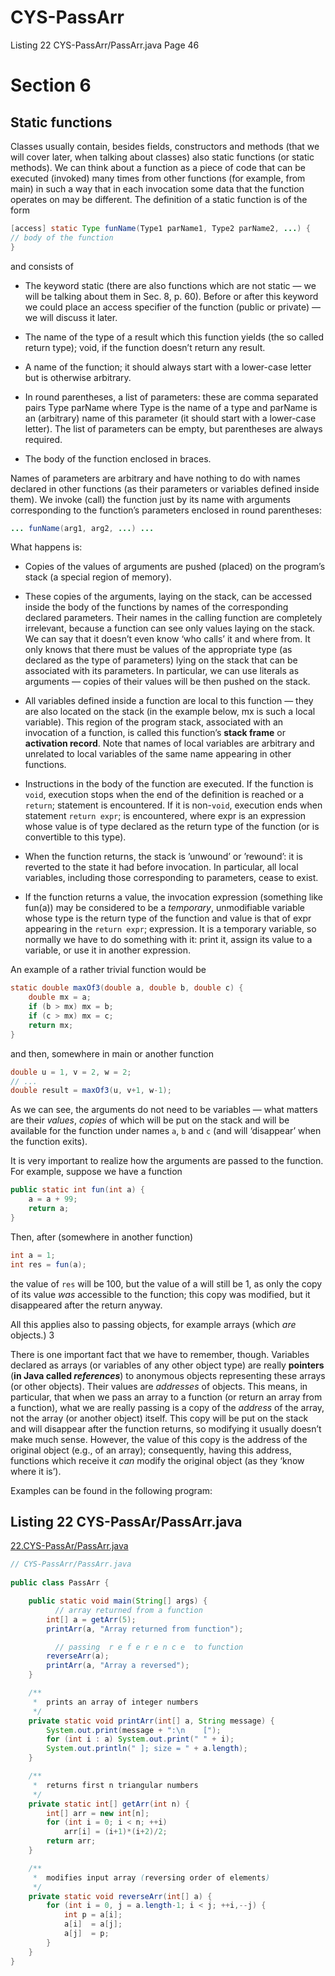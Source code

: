 # CYS-PassArr
Listing 22 CYS-PassArr/PassArr.java Page 46

# Section 6   
## Static functions  
 
Classes usually contain, besides fields, constructors and methods (that we will cover
later, when talking about classes) also static functions (or static methods). We can
think about a function as a piece of code that can be executed (invoked) many times
from other functions (for example, from main) in such a way that in each invocation
some data that the function operates on may be different.
The definition of a static function is of the form

```java
[access] static Type funName(Type1 parName1, Type2 parName2, ...) {
// body of the function
}
```

and consists of

* The keyword static (there are also functions which are not static — we will be talking about them in Sec. 8, p. 60). Before or after this keyword we could place an access specifier of the function (public or private) — we will discuss it later.  
  
* The name of the type of a result which this function yields (the so called return type); void, if the function doesn’t return any result.  
  
* A name of the function; it should always start with a lower-case letter but is otherwise arbitrary.  
  
* In round parentheses, a list of parameters: these are comma separated pairs Type
parName where Type is the name of a type and parName is an (arbitrary) name of
this parameter (it should start with a lower-case letter). The list of parameters
can be empty, but parentheses are always required.  
  
* The body of the function enclosed in braces.  
  
Names of parameters are arbitrary and have nothing to do with names declared in other
functions (as their parameters or variables defined inside them). We invoke (call) the
function just by its name with arguments corresponding to the function’s parameters
enclosed in round parentheses:  
  
```java
... funName(arg1, arg2, ...) ...
```
  
What happens is:  
  
* Copies of the values of arguments are pushed (placed) on the program’s stack
(a special region of memory).  

* These copies of the arguments, laying on the stack, can be accessed inside the
body of the functions by names of the corresponding declared parameters. Their
names in the calling function are completely irrelevant, because a function can see
only values laying on the stack. We can say that it doesn’t even know ‘who calls’
it and where from. It only knows that there must be values of the appropriate
type (as declared as the type of parameters) lying on the stack that can be
associated with its parameters. In particular, we can use literals as arguments
— copies of their values will be then pushed on the stack.  

* All variables defined inside a function are local to this function — they are also located on the stack (in the example below, mx is such a local variable).
This region of the program stack, associated with an invocation of a function, is called this function’s **stack frame** or **activation record**. Note that names of
local variables are arbitrary and unrelated to local variables of the same name appearing in other functions.  
 
* Instructions in the body of the function are executed. If the function is `void`, execution stops when the end of the definition is reached or a `return`; statement is encountered. If it is non-`void`, execution ends when statement `return expr`; is encountered, where expr is an expression whose value is of type declared as the return type of the function (or is convertible to this type).  

* When the function returns, the stack is ’unwound’ or ’rewound’: it is reverted to the state it had before invocation. In particular, all local variables, including those corresponding to parameters, cease to exist.  

* If the function returns a value, the invocation expression (something like fun(a)) may be considered to be a _temporary_, unmodifiable variable whose type is the return type of the function and value is that of expr appearing in the `return expr`; expression. It is a temporary variable, so normally we have to do something with it: print it, assign its value to a variable, or use it in another expression.  
  
An example of a rather trivial function would be  

```java
static double maxOf3(double a, double b, double c) {
    double mx = a;
    if (b > mx) mx = b;
    if (c > mx) mx = c;
    return mx;
}
```
  
and then, somewhere in main or another function
  
```java
double u = 1, v = 2, w = 2;
// ...
double result = maxOf3(u, v+1, w-1);
```  
  
As we can see, the arguments do not need to be variables — what matters are their _values_, _copies_ of which will be put on the stack and will be available for the function under names `a`, `b` and `c` (and will ‘disappear’ when the function exits).  

It is very important to realize how the arguments are passed to the function. For example, suppose we have a function  
  
```java
public static int fun(int a) {
    a = a + 99;
    return a;
}
``` 
  
Then, after (somewhere in another function) 
  
```java
int a = 1;
int res = fun(a);
```
  
the value of `res` will be 100, but the value of a will still be 1, as only the copy of its value _was_ accessible to the function; this copy was modified, but it disappeared after the return anyway.  
  
All this applies also to passing objects, for example arrays (which _are_ objects.)  3

There is one important fact that we have to remember, though. Variables declared as arrays (or variables of any other object type) are really **pointers** (**in Java called _references_**) to anonymous objects representing these arrays (or other objects). Their values are _addresses_ of objects. This means, in particular, that when we pass an array to a function (or return an array from a function), what we are really passing is a copy of the _address_ of the array, not the array (or another object) itself. This copy will be put on the stack and will disappear after the function returns, so modifying it usually doesn’t make much sense. However, the value of this copy is the address of the original object (e.g., of an array); consequently, having this address, functions which receive it _can_ modify the original object (as they ‘know where it is’).  
  
Examples can be found in the following program:

## Listing 22 CYS-PassAr/PassArr.java  

[22.CYS-PassAr/PassArr.java](https://github.com/Java-PJATK/22.CYS-PassArr/blob/main/PassArr.java)   

```java
// CYS-PassArr/PassArr.java
 
public class PassArr {

    public static void main(String[] args) {
          // array returned from a function
        int[] a = getArr(5);
        printArr(a, "Array returned from function");

          // passing  r e f e r e n c e  to function
        reverseArr(a);
        printArr(a, "Array a reversed");
    }

    /**
     *  prints an array of integer numbers
     */
    private static void printArr(int[] a, String message) {
        System.out.print(message + ":\n    [");
        for (int i : a) System.out.print(" " + i);
        System.out.println(" ]; size = " + a.length);
    }

    /**
     *  returns first n triangular numbers
     */
    private static int[] getArr(int n) {
        int[] arr = new int[n];
        for (int i = 0; i < n; ++i)
            arr[i] = (i+1)*(i+2)/2;
        return arr;
    }

    /**
     *  modifies input array (reversing order of elements)
     */
    private static void reverseArr(int[] a) {
        for (int i = 0, j = a.length-1; i < j; ++i,--j) {
            int p = a[i];
            a[i]  = a[j];
            a[j]  = p;
        }
    }
}

```
